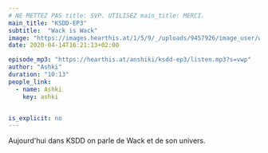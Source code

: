 ```yaml
---
# NE METTEZ PAS title: SVP. UTILISEZ main_title: MERCI.
main_title: "KSDD-EP3"
subtitle:  "Wack is Wack"
image: "https://images.hearthis.at/1/5/9/_/uploads/9457926/image_user/w1400_h1400_q70_----1590757533490.jpg"
date: 2020-04-14T16:21:13+02:00

episode_mp3: "https://hearthis.at/anshiki/ksdd-ep3/listen.mp3?s=vwp"
author: "Ashki"
duration: "10:13"
people_link: 
  - name: Ashki
    key: ashki


is_explicit: no
---
```


<PodcastHeader/>

<!-- ECRIRE LA DESCRIPTION DE L'EPISODE SOUS CETTE LIGNE -->
Aujourd'hui dans KSDD on parle de Wack et de son univers.

